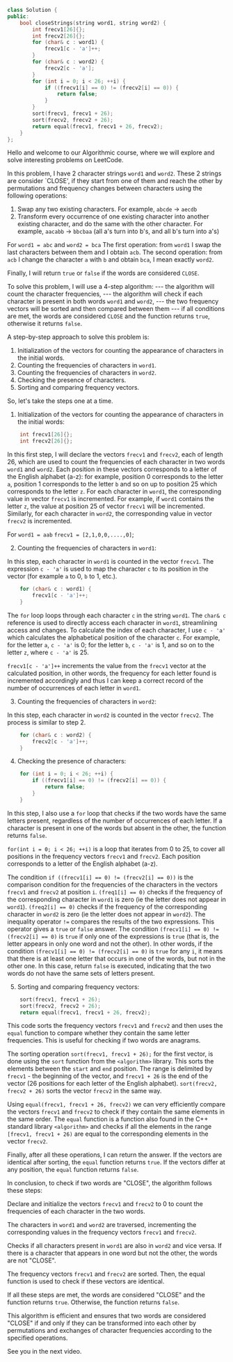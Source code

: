 ```cpp
class Solution {
public:
    bool closeStrings(string word1, string word2) {
        int frecv1[26]{};
        int frecv2[26]{};
        for (char& c : word1) {
            frecv1[c - 'a']++;
        }
        for (char& c : word2) {
            frecv2[c - 'a'];
        }
        for (int i = 0; i < 26; ++i) {
            if ((frecv1[i] == 0) != (frecv2[i] == 0)) {
                return false;
            }
        }
        sort(frecv1, frecv1 + 26);
        sort(frecv2, frecv2 + 26);
        return equal(frecv1, frecv1 + 26, frecv2);
    }
};
```

Hello and welcome to our Algorithmic course, where we will explore and solve interesting problems on LeetCode.

In this problem, I have 2 character strings `word1` and `word2`. These 2 strings are consider `CLOSE', if they start from one of them and reach the other by permutations and frequency changes between characters using the following operations:
1) Swap any two existing characters.
For example, `abcde` -> `aecdb`
2) Transform every occurrence of one existing character into another existing character, and do the same with the other character.
For example, `aacabb` -> `bbcbaa` (all a's turn into b's, and all b's turn into a's)

For `word1 = abc` and `word2 = bca`
The first operation: from `word1` I swap the last characters between them and I obtain `acb`.
The second operation: from `acb` I change the character `a` with `b` and obtain `bca`, I mean exactly `word2`.

Finally, I will return `true` or `false` if the words are considered `CLOSE`.

To solve this problem, I will use a 4-step algorithm:
--- the algorithm will count the character frequencies,
--- the algorithm will check if each character is present in both words `word1` and `word2`,
--- the two frequency vectors will be sorted and then compared between them
--- if all conditions are met, the words are considered `CLOSE` and the function returns `true`, otherwise it returns `false`.

A step-by-step approach to solve this problem is:

1. Initialization of the vectors for counting the appearance of characters in the initial words.
2. Counting the frequencies of characters in `word1`.
3. Counting the frequencies of characters in `word2`.
4. Checking the presence of characters.
5. Sorting and comparing frequency vectors.

So, let's take the steps one at a time.
1. Initialization of the vectors for counting the appearance of characters in the initial words:

```c++
    int frecv1[26]{};
    int frecv2[26]{};

```

In this first step, I will declare the vectors `frecv1` and `frecv2`, each of length 26, which are used to count the frequencies of each character in two words `word1` and `word2`.
Each position in these vectors corresponds to a letter of the English alphabet (a-z): for example, position 0 corresponds to the letter `a`, position 1 corresponds to the letter `b` and so on up to position 25 which corresponds to the letter `z`.
For each character in `word1`, the corresponding value in vector `frecv1` is incremented. For example, if `word1` contains the letter `z`, the value at position 25 of vector `frecv1` will be incremented.
Similarly, for each character in `word2`, the corresponding value in vector `frecv2` is incremented.

For `word1 = aab`
`frecv1 = [2,1,0,0,....,0]`;

2. Counting the frequencies of characters in `word1`: 

In this step, each character in `word1` is counted in the vector `frecv1`. The expression `c - 'a'` is used to map the character `c` to its position in the vector (for example `a` to 0, `b` to 1, etc.).

```c++
    for (char& c : word1) {
        frecv1[c - 'a']++;
    }
```

The `for` loop loops through each character `c` in the string `word1`.
The `char& c` reference is used to directly access each character in `word1`, streamlining access and changes.
To calculate the index of each character, I use `c - 'a'` which calculates the alphabetical position of the character `c`.
For example, for the letter `a`, `c - 'a'` is 0;
for the letter `b`, `c - 'a'` is 1, 
and so on to the letter `z`, where `c - 'a'` is 25.

`frecv1[c - 'a']++` increments the value from the `frecv1` vector at the calculated position, in other words, the frequency for each letter found is incremented accordingly and thus I can keep a correct record of the number of occurrences of each letter in `word1`.

3. Counting the frequencies of characters in `word2`: 

In this step, each character in `word2` is counted in the vector `frecv2`. The process is similar to step 2.

```c++
    for (char& c : word2) {
        frecv2[c - 'a']++;
    }
```

4. Checking the presence of characters:

```cpp
    for (int i = 0; i < 26; ++i) {
        if ((frecv1[i] == 0) != (frecv2[i] == 0)) {
            return false;
        }
    }
```

In this step, I also use a `for` loop that checks if the two words have the same letters present, regardless of the number of occurrences of each letter.
If a character is present in one of the words but absent in the other, the function returns `false`.

`for(int i = 0; i < 26; ++i)` is a loop that iterates from 0 to 25, to cover all positions in the frequency vectors `frecv1` and `frecv2`. Each position corresponds to a letter of the English alphabet (a-z).

The condition `if ((frecv1[i] == 0) != (frecv2[i] == 0))` is the comparison condition for the frequencies of the characters in the vectors `frecv1` and `frecv2` at position `i`.
`(freq1[i] == 0)` checks if the frequency of the corresponding character in `word1` is zero (ie the letter does not appear in `word1`).
`(freq2[i] == 0)` checks if the frequency of the corresponding character in `word2` is zero (ie the letter does not appear in `word2`).
The inequality operator `!=` compares the results of the two expressions. This operator gives a `true` or `false` answer.
The condition `(frecv1[i] == 0) != (frecv2[i] == 0)` is `true` if only one of the expressions is `true` (that is, the letter appears in only one word and not the other).
In other words, if the condition `(frecv1[i] == 0) != (frecv2[i] == 0)` is `true` for any `i`, it means that there is at least one letter that occurs in one of the words, but not in the other one.
In this case, return `false` is executed, indicating that the two words do not have the same sets of letters present.

5. Sorting and comparing frequency vectors:

```cpp
    sort(frecv1, frecv1 + 26);
    sort(frecv2, frecv2 + 26);
    return equal(frecv1, frecv1 + 26, frecv2);
```

This code sorts the frequency vectors `frecv1` and `frecv2` and then uses the `equal` function to compare whether they contain the same letter frequencies. This is useful for checking if two words are anagrams.

    
The sorting operation `sort(frecv1, frecv1 + 26);` for the first vector, is done using the `sort` function from the `<algorithm>` library. This sorts the elements between the `start` and `end` position. The range is delimited by `frecv1` - the beginning of the vector, and `frecv1 + 26` is the end of the vector (26 positions for each letter of the English alphabet).
`sort(frecv2, frecv2 + 26)` sorts the vector `frecv2` in the same way.

Using `equal(frecv1, ​​frecv1 + 26, frecv2)` we can very efficiently compare the vectors `frecv1` and `frecv2` to check if they contain the same elements in the same order.
The `equal` function is a function also found in the C++ standard library `<algorithm>` and checks if all the elements in the range `[frecv1, ​​frecv1 + 26)` are equal to the corresponding elements in the vector `frecv2`.

Finally, after all these operations, I can return the answer.
If the vectors are identical after sorting, the `equal` function returns `true`.
If the vectors differ at any position, the `equal` function returns `false`.

In conclusion, to check if two words are "CLOSE", the algorithm follows these steps:

Declare and initialize the vectors `frecv1` and `frecv2` to 0 to count the frequencies of each character in the two words.

The characters in `word1` and `word2` are traversed, incrementing the corresponding values ​​in the frequency vectors `frecv1` and `frecv2`.

Checks if all characters present in `word1` are also in `word2` and vice versa. If there is a character that appears in one word but not the other, the words are not "CLOSE".

The frequency vectors `frecv1` and `frecv2` are sorted. Then, the equal function is used to check if these vectors are identical.

If all these steps are met, the words are considered "CLOSE" and the function returns `true`. Otherwise, the function returns `false`.

This algorithm is efficient and ensures that two words are considered "CLOSE" if and only if they can be transformed into each other by permutations and exchanges of character frequencies according to the specified operations.

See you in the next video.



